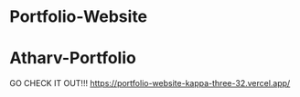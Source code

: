 ﻿# Portfolio-Website
# Atharv-Portfolio
GO CHECK IT OUT!!!
https://portfolio-website-kappa-three-32.vercel.app/
